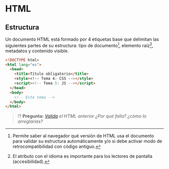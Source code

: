 # HTML
## Estructura

Un documento HTML está formado por 4 etiquetas base que delimitan las siguientes partes de su estructura: tipo de documento[^1], elemento raíz[^2], metadatos y contenido visible.

```html
<!DOCTYPE html>
<html lang="es">
  <head>
    <title>Título obligatorio</title>
    <style><!-- Tema 4: CSS --></style>
    <script><!-- Tema 5: JS --></script>
  </head>
  <body>
    <!-- Este tema -->
  </body>
</html>
```

> ⁉️ **Pregunta:** _[Valida](https://validator.w3.org/nu/#textarea) el HTML anterior ¿Por qué falla? ¿cómo lo arreglarias?_

[^1]: Permite saber al navegador qué versión de HTML usa el documento para validar su estructura automáticamente y/o si debe activar modo de retrocompatibilidad con código antiguo.

[^2]: El atributo con el idioma es importante para los lectores de pantalla (accesibilidad).
